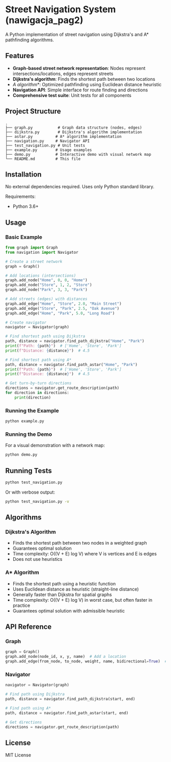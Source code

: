# Street Navigation System (nawigacja_pag2)

A Python implementation of street navigation using Dijkstra's and A* pathfinding algorithms.

## Features

- **Graph-based street network representation**: Nodes represent intersections/locations, edges represent streets
- **Dijkstra's algorithm**: Finds the shortest path between two locations
- **A* algorithm**: Optimized pathfinding using Euclidean distance heuristic
- **Navigation API**: Simple interface for route finding and directions
- **Comprehensive test suite**: Unit tests for all components

## Project Structure

```
.
├── graph.py           # Graph data structure (nodes, edges)
├── dijkstra.py        # Dijkstra's algorithm implementation
├── astar.py          # A* algorithm implementation
├── navigation.py     # Navigator API
├── test_navigation.py # Unit tests
├── example.py        # Usage examples
├── demo.py           # Interactive demo with visual network map
└── README.md         # This file
```

## Installation

No external dependencies required. Uses only Python standard library.

Requirements:
- Python 3.6+

## Usage

### Basic Example

```python
from graph import Graph
from navigation import Navigator

# Create a street network
graph = Graph()

# Add locations (intersections)
graph.add_node("Home", 0, 0, "Home")
graph.add_node("Store", 1, 2, "Store")
graph.add_node("Park", 3, 3, "Park")

# Add streets (edges) with distances
graph.add_edge("Home", "Store", 2.0, "Main Street")
graph.add_edge("Store", "Park", 2.5, "Oak Avenue")
graph.add_edge("Home", "Park", 5.0, "Long Road")

# Create navigator
navigator = Navigator(graph)

# Find shortest path using Dijkstra
path, distance = navigator.find_path_dijkstra("Home", "Park")
print(f"Path: {path}")  # ['Home', 'Store', 'Park']
print(f"Distance: {distance}")  # 4.5

# Find shortest path using A*
path, distance = navigator.find_path_astar("Home", "Park")
print(f"Path: {path}")  # ['Home', 'Store', 'Park']
print(f"Distance: {distance}")  # 4.5

# Get turn-by-turn directions
directions = navigator.get_route_description(path)
for direction in directions:
    print(direction)
```

### Running the Example

```bash
python example.py
```

### Running the Demo

For a visual demonstration with a network map:

```bash
python demo.py
```

## Running Tests

```bash
python test_navigation.py
```

Or with verbose output:

```bash
python test_navigation.py -v
```

## Algorithms

### Dijkstra's Algorithm

- Finds the shortest path between two nodes in a weighted graph
- Guarantees optimal solution
- Time complexity: O((V + E) log V) where V is vertices and E is edges
- Does not use heuristics

### A* Algorithm

- Finds the shortest path using a heuristic function
- Uses Euclidean distance as heuristic (straight-line distance)
- Generally faster than Dijkstra for spatial graphs
- Time complexity: O((V + E) log V) in worst case, but often faster in practice
- Guarantees optimal solution with admissible heuristic

## API Reference

### Graph

```python
graph = Graph()
graph.add_node(node_id, x, y, name)  # Add a location
graph.add_edge(from_node, to_node, weight, name, bidirectional=True)  # Add a street
```

### Navigator

```python
navigator = Navigator(graph)

# Find path using Dijkstra
path, distance = navigator.find_path_dijkstra(start, end)

# Find path using A*
path, distance = navigator.find_path_astar(start, end)

# Get directions
directions = navigator.get_route_description(path)
```

## License

MIT License